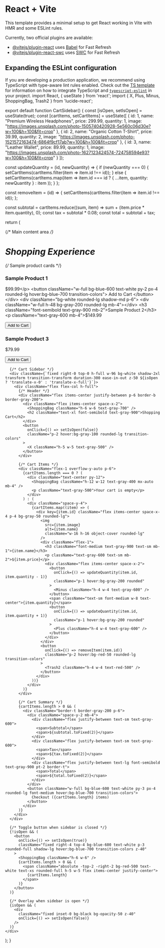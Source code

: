# React + Vite

This template provides a minimal setup to get React working in Vite with HMR and some ESLint rules.

Currently, two official plugins are available:

- [@vitejs/plugin-react](https://github.com/vitejs/vite-plugin-react/blob/main/packages/plugin-react) uses [Babel](https://babeljs.io/) for Fast Refresh
- [@vitejs/plugin-react-swc](https://github.com/vitejs/vite-plugin-react/blob/main/packages/plugin-react-swc) uses [SWC](https://swc.rs/) for Fast Refresh

## Expanding the ESLint configuration

If you are developing a production application, we recommend using TypeScript with type-aware lint rules enabled. Check out the [TS template](https://github.com/vitejs/vite/tree/main/packages/create-vite/template-react-ts) for information on how to integrate TypeScript and [`typescript-eslint`](https://typescript-eslint.io) in your project.
import React, { useState } from 'react';
import { X, Plus, Minus, ShoppingBag, Trash2 } from 'lucide-react';

export default function CartSidebar() {
  const [isOpen, setIsOpen] = useState(true);
  const [cartItems, setCartItems] = useState([
    {
      id: 1,
      name: "Premium Wireless Headphones",
      price: 299.99,
      quantity: 1,
      image: "https://images.unsplash.com/photo-1505740420928-5e560c06d30e?w=100&h=100&fit=crop"
    },
    {
      id: 2,
      name: "Organic Cotton T-Shirt",
      price: 39.99,
      quantity: 2,
      image: "https://images.unsplash.com/photo-1521572163474-6864f9cf17ab?w=100&h=100&fit=crop"
    },
    {
      id: 3,
      name: "Leather Wallet",
      price: 89.99,
      quantity: 1,
      image: "https://images.unsplash.com/photo-1627123424574-724758594e93?w=100&h=100&fit=crop"
    }
  ]);

  const updateQuantity = (id, newQuantity) => {
    if (newQuantity === 0) {
      setCartItems(cartItems.filter(item => item.id !== id));
    } else {
      setCartItems(cartItems.map(item => 
        item.id === id ? { ...item, quantity: newQuantity } : item
      ));
    }
  };

  const removeItem = (id) => {
    setCartItems(cartItems.filter(item => item.id !== id));
  };

  const subtotal = cartItems.reduce((sum, item) => sum + (item.price * item.quantity), 0);
  const tax = subtotal * 0.08;
  const total = subtotal + tax;

  return (
    <div className="flex min-h-screen bg-gray-50">
      {/* Main content area */}
      <div className="flex-1 p-8">
        <div className="max-w-4xl mx-auto">
          <h1 className="text-3xl font-bold text-gray-900 mb-8">Shopping Experience</h1>
          <div className="grid grid-cols-1 md:grid-cols-3 gap-6">
            {/* Sample product cards */}
            <div className="bg-white rounded-lg shadow-md p-6">
              <div className="w-full h-48 bg-gray-200 rounded-lg mb-4"></div>
              <h3 className="font-semibold text-gray-900 mb-2">Sample Product 1</h3>
              <p className="text-gray-600 mb-4">$99.99</p>
              <button className="w-full bg-blue-600 text-white py-2 px-4 rounded-lg hover:bg-blue-700 transition-colors">
                Add to Cart
              </button>
            </div>
            <div className="bg-white rounded-lg shadow-md p-6">
              <div className="w-full h-48 bg-gray-200 rounded-lg mb-4"></div>
              <h3 className="font-semibold text-gray-900 mb-2">Sample Product 2</h3>
              <p className="text-gray-600 mb-4">$149.99</p>
              <button className="w-full bg-blue-600 text-white py-2 px-4 rounded-lg hover:bg-blue-700 transition-colors">
                Add to Cart
              </button>
            </div>
            <div className="bg-white rounded-lg shadow-md p-6">
              <div className="w-full h-48 bg-gray-200 rounded-lg mb-4"></div>
              <h3 className="font-semibold text-gray-900 mb-2">Sample Product 3</h3>
              <p className="text-gray-600 mb-4">$79.99</p>
              <button className="w-full bg-blue-600 text-white py-2 px-4 rounded-lg hover:bg-blue-700 transition-colors">
                Add to Cart
              </button>
            </div>
          </div>
        </div>
      </div>

      {/* Cart Sidebar */}
      <div className={`fixed right-0 top-0 h-full w-96 bg-white shadow-2xl transform transition-transform duration-300 ease-in-out z-50 ${isOpen ? 'translate-x-0' : 'translate-x-full'}`}>
        <div className="flex flex-col h-full">
          {/* Header */}
          <div className="flex items-center justify-between p-6 border-b border-gray-200">
            <div className="flex items-center space-x-2">
              <ShoppingBag className="h-6 w-6 text-gray-700" />
              <h2 className="text-xl font-semibold text-gray-900">Shopping Cart</h2>
            </div>
            <button 
              onClick={() => setIsOpen(false)}
              className="p-2 hover:bg-gray-100 rounded-lg transition-colors"
            >
              <X className="h-5 w-5 text-gray-500" />
            </button>
          </div>

          {/* Cart Items */}
          <div className="flex-1 overflow-y-auto p-6">
            {cartItems.length === 0 ? (
              <div className="text-center py-12">
                <ShoppingBag className="h-12 w-12 text-gray-400 mx-auto mb-4" />
                <p className="text-gray-500">Your cart is empty</p>
              </div>
            ) : (
              <div className="space-y-4">
                {cartItems.map((item) => (
                  <div key={item.id} className="flex items-center space-x-4 p-4 bg-gray-50 rounded-lg">
                    <img 
                      src={item.image} 
                      alt={item.name}
                      className="w-16 h-16 object-cover rounded-lg"
                    />
                    <div className="flex-1">
                      <h3 className="font-medium text-gray-900 text-sm mb-1">{item.name}</h3>
                      <p className="text-gray-600 text-sm mb-2">${item.price}</p>
                      <div className="flex items-center space-x-2">
                        <button 
                          onClick={() => updateQuantity(item.id, item.quantity - 1)}
                          className="p-1 hover:bg-gray-200 rounded"
                        >
                          <Minus className="h-4 w-4 text-gray-600" />
                        </button>
                        <span className="text-sm font-medium w-8 text-center">{item.quantity}</span>
                        <button 
                          onClick={() => updateQuantity(item.id, item.quantity + 1)}
                          className="p-1 hover:bg-gray-200 rounded"
                        >
                          <Plus className="h-4 w-4 text-gray-600" />
                        </button>
                      </div>
                    </div>
                    <button 
                      onClick={() => removeItem(item.id)}
                      className="p-2 hover:bg-red-50 rounded-lg transition-colors"
                    >
                      <Trash2 className="h-4 w-4 text-red-500" />
                    </button>
                  </div>
                ))}
              </div>
            )}
          </div>

          {/* Cart Summary */}
          {cartItems.length > 0 && (
            <div className="border-t border-gray-200 p-6">
              <div className="space-y-2 mb-4">
                <div className="flex justify-between text-sm text-gray-600">
                  <span>Subtotal</span>
                  <span>${subtotal.toFixed(2)}</span>
                </div>
                <div className="flex justify-between text-sm text-gray-600">
                  <span>Tax</span>
                  <span>${tax.toFixed(2)}</span>
                </div>
                <div className="flex justify-between text-lg font-semibold text-gray-900 pt-2 border-t">
                  <span>Total</span>
                  <span>${total.toFixed(2)}</span>
                </div>
              </div>
              <button className="w-full bg-blue-600 text-white py-3 px-4 rounded-lg font-medium hover:bg-blue-700 transition-colors">
                Checkout ({cartItems.length} items)
              </button>
            </div>
          )}
        </div>
      </div>

      {/* Toggle button when sidebar is closed */}
      {!isOpen && (
        <button 
          onClick={() => setIsOpen(true)}
          className="fixed right-4 top-4 bg-blue-600 text-white p-3 rounded-full shadow-lg hover:bg-blue-700 transition-colors z-40"
        >
          <ShoppingBag className="h-6 w-6" />
          {cartItems.length > 0 && (
            <span className="absolute -top-2 -right-2 bg-red-500 text-white text-xs rounded-full h-5 w-5 flex items-center justify-center">
              {cartItems.length}
            </span>
          )}
        </button>
      )}

      {/* Overlay when sidebar is open */}
      {isOpen && (
        <div 
          className="fixed inset-0 bg-black bg-opacity-50 z-40"
          onClick={() => setIsOpen(false)}
        />
      )}
    </div>
  );
}